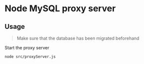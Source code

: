 # Node MySQL proxy server

## Usage

> Make sure that the database has been migrated beforehand

Start the proxy server
```bash
node src/proxyServer.js
```
<!-- TODO: Talk about the env file as well -->
